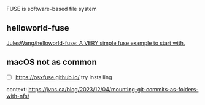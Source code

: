 FUSE is software-based file system
## helloworld-fuse
[JulesWang/helloworld-fuse: A VERY simple fuse example to start with.](https://github.com/JulesWang/helloworld-fuse)
## macOS not as common
- [ ] https://osxfuse.github.io/ try installing

context: https://jvns.ca/blog/2023/12/04/mounting-git-commits-as-folders-with-nfs/